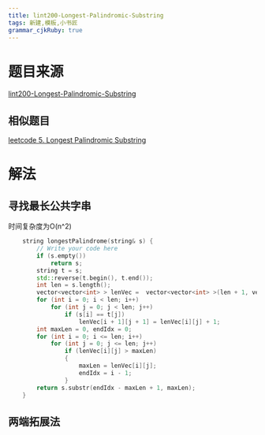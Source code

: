 ```yaml
---
title: lint200-Longest-Palindromic-Substring
tags: 新建,模板,小书匠
grammar_cjkRuby: true
---
```


# 题目来源 
[lint200-Longest-Palindromic-Substring](http://www.lintcode.com/en/problem/longest-palindromic-substring/)
## 相似题目

[leetcode 5. Longest Palindromic Substring](https://leetcode.com/problems/longest-palindromic-substring/)
# 解法 

## 寻找最长公共字串 

时间复杂度为O(n^2)
```cpp
    string longestPalindrome(string& s) {
        // Write your code here
        if (s.empty())
            return s;
        string t = s;
        std::reverse(t.begin(), t.end());
        int len = s.length();
        vector<vector<int> > lenVec =  vector<vector<int> >(len + 1, vector<int>(len + 1, 0));
        for (int i = 0; i < len; i++)
            for (int j = 0; j < len; j++)
                if (s[i] == t[j])
                    lenVec[i + 1][j + 1] = lenVec[i][j] + 1;
        int maxLen = 0, endIdx = 0;
        for (int i = 0; i <= len; i++)
            for (int j = 0; j <= len; j++)
                if (lenVec[i][j] > maxLen)
                {
                    maxLen = lenVec[i][j];
                    endIdx = i - 1;
                }    
        return s.substr(endIdx - maxLen + 1, maxLen);                    
    }
```


## 两端拓展法





